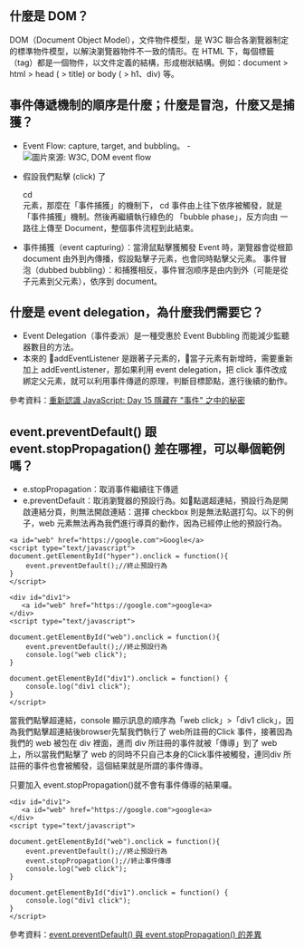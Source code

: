 ## 什麼是 DOM？
DOM（Document Object Model），文件物件模型，是 W3C 聯合各瀏覽器制定的標準物件模型，以解決瀏覽器物件不一致的情形。在 HTML 下，每個標籤（tag）都是一個物件，以文件定義的結構，形成樹狀結構。例如：document > html > head ( > title) or body ( > h1、div) 等。 

## 事件傳遞機制的順序是什麼；什麼是冒泡，什麼又是捕獲？
- Event Flow: capture, target, and bubbling。
-![圖片來源: W3C, DOM event flow](https://blog.techbridge.cc/img/huli/event/eventflow.png)

- 假設我們點擊 (click) 了 <div>cd</div> 元素，那麼在「事件捕獲」的機制下， cd 事件由上往下依序被觸發，就是「事件捕獲」機制。然後再繼續執行綠色的 「bubble phase」，反方向由 <td> 一路往上傳至 Document，整個事件流程到此結束。
- 事件捕獲（event capturing）：當滑鼠點擊獲觸發 Event 時，瀏覽器會從根節 document 由外到內傳播，假設點擊子元素，也會同時點擊父元素。
事件冒泡（dubbed bubbling）：和捕獲相反，事件冒泡顺序是由内到外（可能是從子元素到父元素），依序到 document。

## 什麼是 event delegation，為什麼我們需要它？
- Event Delegation（事件委派）是一種受惠於 Event Bubbling 而能減少監聽器數目的方法。
- 本來的 addEventListener 是跟著子元素的，當子元素有新增時，需要重新加上 addEventListener，那如果利用 event delegation，把 click 事件改成綁定父元素，就可以利用事件傳遞的原理，判斷目標節點，進行後續的動作。

參考資料：<a href="https://ithelp.ithome.com.tw/articles/10192015">重新認識 JavaScript: Day 15 隱藏在 "事件" 之中的秘密</a>

## event.preventDefault() 跟 event.stopPropagation() 差在哪裡，可以舉個範例嗎？

- e.stopPropagation：取消事件繼續往下傳遞
- e.preventDefault：取消瀏覽器的預設行為。如點選超連結，預設行為是開啟連結分頁，則無法開啟連結：選擇 checkbox 則是無法點選打勾。以下的例子，web 元素無法再為我們進行導頁的動作，因為已經停止他的預設行為。

```
<a id="web" href="https://google.com">Google</a>
<script type="text/javascript">
document.getElementById("hyper").onclick = function(){
    event.preventDefault();//終止預設行為
}
</script>
```
```
<div id="div1">
   <a id="web" href="https://google.com">google<a>
</div>
<script type="text/javascript">

document.getElementById("web").onclick = function(){
    event.preventDefault();//終止預設行為
    console.log("web click");
}

document.getElementById("div1").onclick = function() {
    console.log("div1 click");
}
</script>
```
當我們點擊超連結，console 顯示訊息的順序為「web click」>「div1 click」，因為我們點擊超連結後browser先幫我們執行了 web所註冊的Click 事件，接著因為我們的 web 被包在 div 裡面，進而 div 所註冊的事件就被「傳導」到了 web 上，所以當我們點擊了 web 的同時不只自己本身的Click事件被觸發，連同div 所註冊的事件也會被觸發，這個結果就是所謂的事件傳導。

只要加入 event.stopPropagation()就不會有事件傳導的結果囉。
```
<div id="div1">
   <a id="web" href="https://google.com">google<a>
</div>
<script type="text/javascript">

document.getElementById("web").onclick = function(){
    event.preventDefault();//終止預設行為
    event.stopPropagation();//終止事件傳導
    console.log("web click");
}

document.getElementById("div1").onclick = function() {
    console.log("div1 click");
}
</script>
```

參考資料：<a href="https://dotblogs.com.tw/harry/2016/09/10/131956">event.preventDefault() 與 event.stopPropagation() 的差異</a>